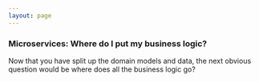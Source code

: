 ```yaml
---
layout: page
---
```


### Microservices: Where do I put my business logic?
Now that you have split up the domain models and data, the next obvious question would be where does all the business logic go?
